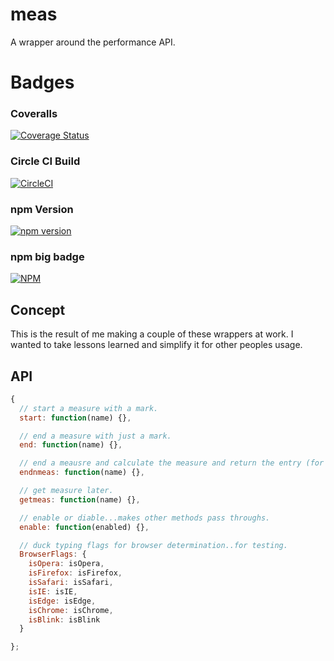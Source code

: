# meas

A wrapper around the performance API.

# Badges

### Coveralls

[![Coverage Status](https://coveralls.io/repos/github/cbuteau/typecodes/badge.svg)](https://coveralls.io/github/cbuteau/meas)

### Circle CI Build

[![CircleCI](https://circleci.com/gh/cbuteau/meas.svg?style=svg)](https://circleci.com/gh/cbuteau/meas)

### npm Version

[![npm version](http://img.shields.io/npm/v/meas.svg?style=flat)](https://npmjs.org/package/meas "View this project on npm")


### npm big badge

[![NPM](https://nodei.co/npm/meas.png)](https://nodei.co/npm/meas/)


## Concept

This is the result of me making a couple of these wrappers at work.
I wanted to take lessons learned and simplify it for other peoples usage.

## API

```javascript
{
  // start a measure with a mark.
  start: function(name) {},

  // end a measure with just a mark.
  end: function(name) {},

  // end a meausre and calculate the measure and return the entry (for testing)
  endnmeas: function(name) {},

  // get measure later.
  getmeas: function(name) {},

  // enable or diable...makes other methods pass throughs.
  enable: function(enabled) {},

  // duck typing flags for browser determination..for testing.
  BrowserFlags: {
    isOpera: isOpera,
    isFirefox: isFirefox,
    isSafari: isSafari,
    isIE: isIE,
    isEdge: isEdge,
    isChrome: isChrome,
    isBlink: isBlink  
  }

};

```
